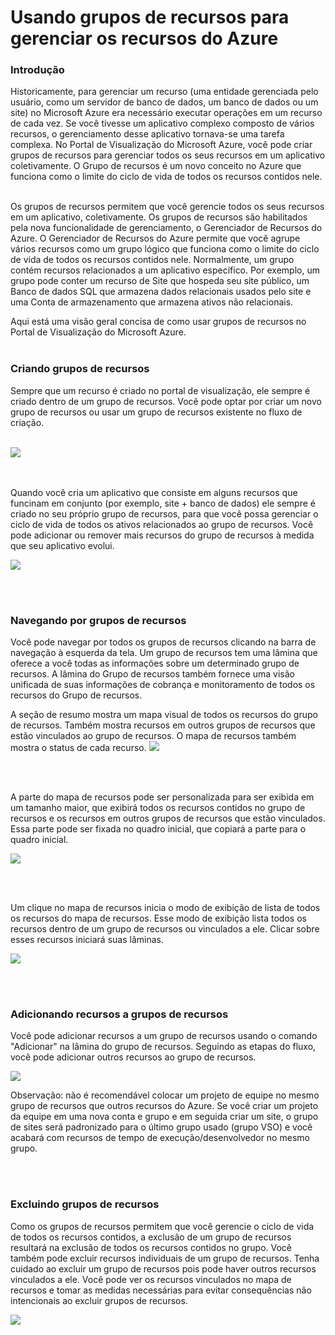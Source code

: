 ﻿<properties 
	pageTitle="Usando grupos de recursos para gerenciar os recursos do Azure" 
	description="Agrupe vários recursos como um grupo lógico que se torna o limite do ciclo de vida para recursos contidos nele." 
	services="multiple" 
	documentationCenter="" 
	authors="" 
	writer="tomfitz" 
	manager="wpickett" 
	editor=""/>

<tags 
	ms.service="multiple" 
	ms.workload="multiple" 
	ms.tgt_pltfrm="ibiza" 
	ms.devlang="na" 
	ms.topic="article" 
	ms.date="02/09/2015" 
	ms.author="tomfitz"/>


# Usando grupos de recursos para gerenciar os recursos do Azure

### Introdução

Historicamente, para gerenciar um recurso (uma entidade gerenciada pelo usuário, como um servidor de banco de dados, um banco de dados ou um site) no Microsoft Azure era necessário executar operações em um recurso de cada vez. Se você tivesse um aplicativo complexo composto de vários recursos, o gerenciamento desse aplicativo tornava-se uma tarefa complexa. No Portal de Visualização do Microsoft Azure, você pode criar grupos de recursos para gerenciar todos os seus recursos em um aplicativo coletivamente. O Grupo de recursos é um novo conceito no Azure que funciona como o limite do ciclo de vida de todos os recursos contidos nele. 
<br><br />

Os grupos de recursos permitem que você gerencie todos os seus recursos em um aplicativo, coletivamente. Os grupos de recursos são habilitados pela nova funcionalidade de gerenciamento, o Gerenciador de Recursos do Azure. O Gerenciador de Recursos do Azure permite que você agrupe vários recursos como um grupo lógico que funciona como o limite do ciclo de vida de todos os recursos contidos nele. Normalmente, um grupo contém recursos relacionados a um aplicativo específico. Por exemplo, um grupo pode conter um recurso de Site que hospeda seu site público, um Banco de dados SQL que armazena dados relacionais usados pelo site e uma Conta de armazenamento que armazena ativos não relacionais. 

Aqui está uma visão geral concisa de como usar grupos de recursos no Portal de Visualização do Microsoft Azure. 
<br><br />

### Criando grupos de recursos

Sempre que um recurso é criado no portal de visualização, ele sempre é criado dentro de um grupo de recursos. Você pode optar por criar um novo grupo de recursos ou usar um grupo de recursos existente no fluxo de criação. <br><br />

![](http://i.imgur.com/USKkQdW.png)

<br><br />
Quando você cria um aplicativo que consiste em alguns recursos que funcinam em conjunto (por exemplo, site + banco de dados) ele sempre é criado no seu próprio grupo de recursos, para que você possa gerenciar o ciclo de vida de todos os ativos relacionados ao grupo de recursos. Você pode adicionar ou remover mais recursos do grupo de recursos à medida que seu aplicativo evolui. 

![](http://i.imgur.com/Me0jbio.png)


<br><br />

### Navegando por grupos de recursos

Você pode navegar por todos os grupos de recursos clicando na barra de navegação à esquerda da tela. Um grupo de recursos tem uma lâmina que oferece a você todas as informações sobre um determinado grupo de recursos. A lâmina do Grupo de recursos também fornece uma visão unificada de suas informações de cobrança e monitoramento de todos os recursos do Grupo de recursos.

A seção de resumo mostra um mapa visual de todos os recursos do grupo de recursos. Também mostra recursos em outros grupos de recursos que estão vinculados ao grupo de recursos. O mapa de recursos também mostra o status de cada recurso. 
![](http://i.imgur.com/PhJeLZQ.png)

<br><br />

A parte do mapa de recursos pode ser personalizada para ser exibida em um tamanho maior, que exibirá todos os recursos contidos no grupo de recursos e os recursos em outros grupos de recursos que estão vinculados. Essa parte pode ser fixada no quadro inicial, que copiará a parte para o quadro inicial.

![](http://i.imgur.com/5Wqv2XR.png)

<br><br />

  Um clique no mapa de recursos inicia o modo de exibição de lista de todos os recursos do mapa de recursos. Esse modo de exibição lista todos os recursos dentro de um grupo de recursos ou vinculados a ele. Clicar sobre esses recursos iniciará suas lâminas. 

![](http://i.imgur.com/COPjNng.png)




<br><br />

### Adicionando recursos a grupos de recursos

Você pode adicionar recursos a um grupo de recursos usando o comando "Adicionar" na lâmina do grupo de recursos. Seguindo as etapas do fluxo, você pode adicionar outros recursos ao grupo de recursos.

![](http://i.imgur.com/G79kayH.png)

Observação: não é recomendável colocar um projeto de equipe no mesmo grupo de recursos que outros recursos do Azure. Se você criar um projeto da equipe em uma nova conta e grupo e em seguida criar um site, o grupo de sites será padronizado para o último grupo usado (grupo VSO) e você acabará com recursos de tempo de execução/desenvolvedor no mesmo grupo. 



<br><br />

### Excluindo grupos de recursos

Como os grupos de recursos permitem que você gerencie o ciclo de vida de todos os recursos contidos, a exclusão de um grupo de recursos resultará na exclusão de todos os recursos contidos no grupo. Você também pode excluir recursos individuais de um grupo de recursos. Tenha cuidado ao excluir um grupo de recursos pois pode haver outros recursos vinculados a ele. Você pode ver os recursos vinculados no mapa de recursos e tomar as medidas necessárias para evitar consequências não intencionais ao excluir grupos de recursos. 

![](http://i.imgur.com/ZTXoISb.png)

<!--HONumber=47-->
